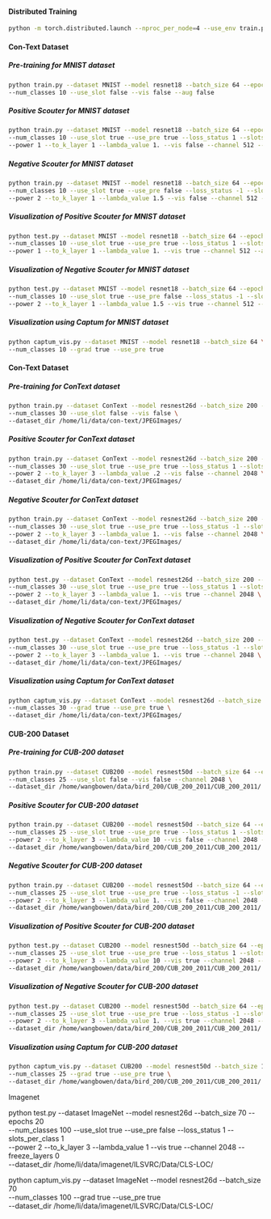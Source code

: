#### Distributed Training
```bash
python -m torch.distributed.launch --nproc_per_node=4 --use_env train.py --world_size 4
```

#### Con-Text Dataset

##### Pre-training for MNIST dataset
```bash
python train.py --dataset MNIST --model resnet18 --batch_size 64 --epochs 10 \
--num_classes 10 --use_slot false --vis false --aug false
```

##### Positive Scouter for MNIST dataset
```bash
python train.py --dataset MNIST --model resnet18 --batch_size 64 --epochs 10 \
--num_classes 10 --use_slot true --use_pre true --loss_status 1 --slots_per_class 1 \
--power 1 --to_k_layer 1 --lambda_value 1. --vis false --channel 512 --aug false
```

##### Negative Scouter for MNIST dataset
```bash
python train.py --dataset MNIST --model resnet18 --batch_size 64 --epochs 10 \
--num_classes 10 --use_slot true --use_pre false --loss_status -1 --slots_per_class 2 \
--power 2 --to_k_layer 1 --lambda_value 1.5 --vis false --channel 512 --aug false --freeze_layers 3
```

##### Visualization of Positive Scouter for MNIST dataset
```bash
python test.py --dataset MNIST --model resnet18 --batch_size 64 --epochs 10 \
--num_classes 10 --use_slot true --use_pre true --loss_status 1 --slots_per_class 1 \
--power 1 --to_k_layer 1 --lambda_value 1. --vis true --channel 512 --aug false
```

##### Visualization of Negative Scouter for MNIST dataset
```bash
python test.py --dataset MNIST --model resnet18 --batch_size 64 --epochs 10 \
--num_classes 10 --use_slot true --use_pre false --loss_status -1 --slots_per_class 2 \
--power 2 --to_k_layer 1 --lambda_value 1.5 --vis true --channel 512 --aug false --freeze_layers 3
```

##### Visualization using Captum for MNIST dataset
```bash
python captum_vis.py --dataset MNIST --model resnet18 --batch_size 64 \
--num_classes 10 --grad true --use_pre true
```

#### Con-Text Dataset

##### Pre-training for ConText dataset
```bash
python train.py --dataset ConText --model resnest26d --batch_size 200 --epochs 100 \
--num_classes 30 --use_slot false --vis false \
--dataset_dir /home/li/data/con-text/JPEGImages/
```

##### Positive Scouter for ConText dataset
```bash
python train.py --dataset ConText --model resnest26d --batch_size 200 --epochs 100 \
--num_classes 30 --use_slot true --use_pre true --loss_status 1 --slots_per_class 3 \
--power 2 --to_k_layer 3 --lambda_value .2 --vis false --channel 2048 \
--dataset_dir /home/li/data/con-text/JPEGImages/
```

##### Negative Scouter for ConText dataset
```bash
python train.py --dataset ConText --model resnest26d --batch_size 200 --epochs 100 \
--num_classes 30 --use_slot true --use_pre true --loss_status -1 --slots_per_class 3 \
--power 2 --to_k_layer 3 --lambda_value 1. --vis false --channel 2048 \
--dataset_dir /home/li/data/con-text/JPEGImages/
```

##### Visualization of Positive Scouter for ConText dataset
```bash
python test.py --dataset ConText --model resnest26d --batch_size 200 --epochs 100 \
--num_classes 30 --use_slot true --use_pre true --loss_status 1 --slots_per_class 3 \
--power 2 --to_k_layer 3 --lambda_value 1. --vis true --channel 2048 \
--dataset_dir /home/li/data/con-text/JPEGImages/
```

##### Visualization of Negative Scouter for ConText dataset
```bash
python test.py --dataset ConText --model resnest26d --batch_size 200 --epochs 100 \
--num_classes 30 --use_slot true --use_pre true --loss_status -1 --slots_per_class 3 \
--power 2 --to_k_layer 3 --lambda_value 1. --vis true --channel 2048 \
--dataset_dir /home/li/data/con-text/JPEGImages/
```

##### Visualization using Captum for ConText dataset
```bash
python captum_vis.py --dataset ConText --model resnest26d --batch_size 200 \
--num_classes 30 --grad true --use_pre true \
--dataset_dir /home/li/data/con-text/JPEGImages/
```

#### CUB-200 Dataset
##### Pre-training for CUB-200 dataset
```bash
python train.py --dataset CUB200 --model resnest50d --batch_size 64 --epochs 150 \
--num_classes 25 --use_slot false --vis false --channel 2048 \
--dataset_dir /home/wangbowen/data/bird_200/CUB_200_2011/CUB_200_2011/
```

##### Positive Scouter for CUB-200 dataset
```bash
python train.py --dataset CUB200 --model resnest50d --batch_size 64 --epochs 150 \
--num_classes 25 --use_slot true --use_pre true --loss_status 1 --slots_per_class 5 \
--power 2 --to_k_layer 3 --lambda_value 10 --vis false --channel 2048 --freeze_layers 2 \
--dataset_dir /home/wangbowen/data/bird_200/CUB_200_2011/CUB_200_2011/
```

##### Negative Scouter for CUB-200 dataset
```bash
python train.py --dataset CUB200 --model resnest50d --batch_size 64 --epochs 150 \
--num_classes 25 --use_slot true --use_pre true --loss_status -1 --slots_per_class 3 \
--power 2 --to_k_layer 3 --lambda_value 1. --vis false --channel 2048 --freeze_layers 2 \
--dataset_dir /home/wangbowen/data/bird_200/CUB_200_2011/CUB_200_2011/
```

##### Visualization of Positive Scouter for CUB-200 dataset
```bash
python test.py --dataset CUB200 --model resnest50d --batch_size 64 --epochs 150 \
--num_classes 25 --use_slot true --use_pre true --loss_status 1 --slots_per_class 5 \
--power 2 --to_k_layer 3 --lambda_value 10 --vis true --channel 2048 --freeze_layers 2 \
--dataset_dir /home/wangbowen/data/bird_200/CUB_200_2011/CUB_200_2011/
```

##### Visualization of Negative Scouter for CUB-200 dataset
```bash
python test.py --dataset CUB200 --model resnest50d --batch_size 64 --epochs 150 \
--num_classes 25 --use_slot true --use_pre true --loss_status -1 --slots_per_class 3 \
--power 2 --to_k_layer 3 --lambda_value 1. --vis true --channel 2048 --freeze_layers 2 \
--dataset_dir /home/wangbowen/data/bird_200/CUB_200_2011/CUB_200_2011/
```

##### Visualization using Captum for CUB-200 dataset
```bash
python captum_vis.py --dataset CUB200 --model resnest50d --batch_size 150 \
--num_classes 25 --grad true --use_pre true \
--dataset_dir /home/wangbowen/data/bird_200/CUB_200_2011/CUB_200_2011/
```



Imagenet

python test.py --dataset ImageNet --model resnest26d --batch_size 70 --epochs 20 \
--num_classes 100 --use_slot true --use_pre false --loss_status 1 --slots_per_class 1 \
--power 2 --to_k_layer 3 --lambda_value 1 --vis true --channel 2048 --freeze_layers 0 \
--dataset_dir /home/li/data/imagenet/ILSVRC/Data/CLS-LOC/

python captum_vis.py --dataset ImageNet --model resnest26d --batch_size 70 \
--num_classes 100 --grad true --use_pre true \
--dataset_dir /home/li/data/imagenet/ILSVRC/Data/CLS-LOC/

